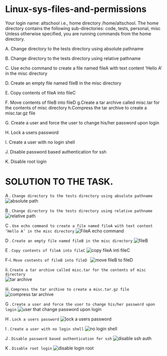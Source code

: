 # Linux-sys-files-and-permissions
Your login name: altschool i.e., home directory /home/altschool. The home directory contains the following sub-directories: code, tests, personal, misc Unless otherwise specified, you are running commands from the home directory.

 

A. Change directory to the tests directory using absolute pathname
 

B. Change directory to the tests directory using relative pathname
 

C. Use echo command to create a file named fileA with text content ‘Hello A’ in the misc directory
 

D. Create an empty file named fileB in the misc directory
 

E. Copy contents of fileA into fileC
 

F. Move contents of fileB into fileD g.Create a tar archive called misc.tar for the contents of misc directory h.Compress the tar archive to create a misc.tar.gz file
 

G. Create a user and force the user to change his/her password upon login
 

H. Lock a users password
 

I. Create a user with no login shell
 

J. Disable password based authentication for ssh
 

K. Disable root login

# SOLUTION TO THE TASK.
A . `Change directory to the tests directory using absolute pathname`
     ![absolute path](absolutepathname.png)

B . `Change directory to the tests directory using relative pathname`
    ![relative path](relativepath.png)

C . `Use echo command to create a file named fileA with text content ‘Hello A’ in the misc directory`
    ![FileA echo command](fileA.png)

D . `Create an empty file named fileB in the misc directory`
    ![fileB](fileB.png)

E . `Copy contents of fileA into fileC`
    ![copy fileA inti fileC](cpfafc.png)

F-i. `Move contents of fileB into fileD `
    ![move fileB to fileD](mv.png)

 ii. `Create a tar archive called misc.tar for the contents of misc directory`  
    ![tar archive](tar.png)

iii. `Compress the tar archive to create a misc.tar.gz file`   
    ![compress tar archive](gzip.png)

G . `Create a user and force the user to change his/her password upon login`
    ![user that change password upon login](chagecmd.png)

H . `Lock a users password`
    ![lock a users password](lock.png)

I . `Create a user with no login shell`
    ![no login shell](noshell.png)

J . `Disable password based authentication for ssh` 
    ![disable ssh auth](passwordauth.png)

K . `Disable root login`
    ![disable login root](permitrootlogin.png)       